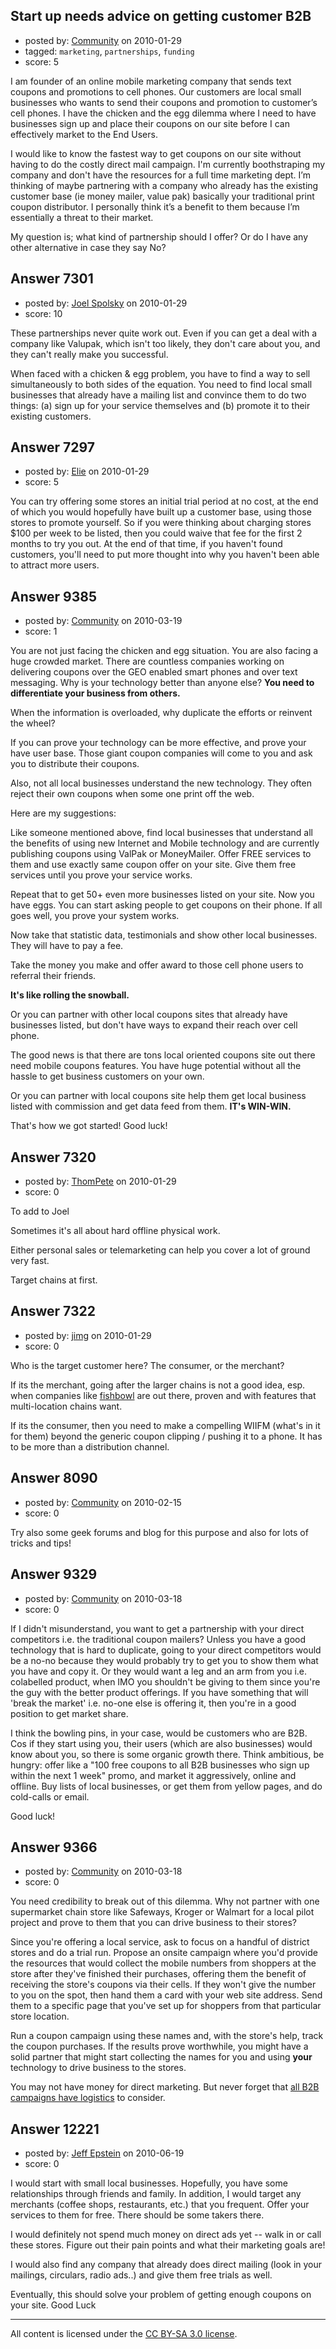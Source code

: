 ## Start up needs advice on getting customer B2B

- posted by: [Community](https://stackexchange.com/users/-1/-1-community) on 2010-01-29
- tagged: `marketing`, `partnerships`, `funding`
- score: 5

I am founder of an online mobile marketing company that sends text coupons and promotions to cell phones. Our customers are local small businesses who wants to send their coupons and promotion to customer’s cell phones. I have the chicken and the egg dilemma where I need to have businesses sign up and place their coupons on our site before I can effectively market to the End Users.

I would like to know the fastest way to get coupons on our site without having to do the costly direct mail campaign. I'm currently boothstraping my company and don't have the resources for a full time marketing dept. I’m thinking of maybe partnering with a company who already has the existing customer base (ie money mailer, value pak) basically your traditional print coupon distributor. I personally think it’s a benefit to them because I’m essentially a threat to their market.


My question is; what kind of partnership should I offer? 
Or do I have any other alternative in case they say No?



## Answer 7301

- posted by: [Joel Spolsky](https://stackexchange.com/users/-1/4335-joel-spolsky) on 2010-01-29
- score: 10

These partnerships never quite work out. Even if you can get a deal with a company like Valupak, which isn't too likely, they don't care about you, and they can't really make you successful.

When faced with a chicken & egg problem, you have to find a way to sell simultaneously to both sides of the equation. You need to find local small businesses that already have a mailing list and convince them to do two things: (a) sign up for your service themselves and (b) promote it to their existing customers.


## Answer 7297

- posted by: [Elie](https://stackexchange.com/users/-1/1752-elie) on 2010-01-29
- score: 5

You can try offering some stores an initial trial period at no cost, at the end of which you would hopefully have built up a customer base, using those stores to promote yourself. So if you were thinking about charging stores $100 per week to be listed, then you could waive that fee for the first 2 months to try you out. At the end of that time, if you haven't found customers, you'll need to put more thought into why you haven't been able to attract more users.


## Answer 9385

- posted by: [Community](https://stackexchange.com/users/-1/-1-community) on 2010-03-19
- score: 1

You are not just facing the chicken and egg situation. You are also facing a huge crowded market. There are countless companies working on delivering coupons over the GEO enabled smart phones and over text messaging. Why is your technology better than anyone else? **You need to differentiate your business from others.**

When the information is overloaded, why duplicate the efforts or reinvent the wheel? 

If you can prove your technology can be more effective, and prove your have user base. Those giant coupon companies will come to you and ask you to distribute their coupons. 

Also, not all local businesses understand the new technology. They often reject their own coupons when some one print off the web. 

Here are my suggestions:

Like someone mentioned above, find local businesses that understand all the benefits of using new Internet and Mobile technology and are currently publishing coupons using ValPak or MoneyMailer. Offer FREE services to them and use exactly same coupon offer on your site. Give them free services until you prove your service works.

Repeat that to get 50+ even more businesses listed on your site. Now you have eggs. You can start asking people to get coupons on their phone. If all goes well, you prove your system works. 

Now take that statistic data, testimonials and show other local businesses. They will have to pay a fee. 

Take the money you make and offer award to those cell phone users to referral their friends. 

**It's like rolling the snowball.** 

Or you can partner with other local coupons sites that already have businesses listed, but don't have ways to expand their reach over cell phone. 

The good news is that there are tons local oriented coupons site out there need mobile coupons features. You have huge potential without all the hassle to get business customers on your own. 

Or you can partner with local coupons site help them get local business listed with commission and get data feed from them. **IT's WIN-WIN.** 

That's how we got started! Good luck!















## Answer 7320

- posted by: [ThomPete](https://stackexchange.com/users/-1/1186-thompete) on 2010-01-29
- score: 0

To add to Joel

Sometimes it's all about hard offline physical work. 

Either personal sales or telemarketing can help you cover a lot of ground very fast.

Target chains at first.


## Answer 7322

- posted by: [jimg](https://stackexchange.com/users/-1/2380-jimg) on 2010-01-29
- score: 0

<p>Who is the target customer here?  The consumer, or the merchant?  </p>

<p>If its the merchant, going after the larger chains is not a good idea, esp. when companies like <a href="http://fishbowl.com" rel="nofollow">fishbowl</a> are out there, proven and with features that multi-location chains want.</p>

<p>If its the consumer, then you need to make a compelling WIIFM (what's in it for them) beyond the generic coupon clipping / pushing it to a phone. It has to be more than a distribution channel.</p>



## Answer 8090

- posted by: [Community](https://stackexchange.com/users/-1/-1-community) on 2010-02-15
- score: 0

Try also some geek forums and blog for this purpose and also for lots of tricks and tips!


## Answer 9329

- posted by: [Community](https://stackexchange.com/users/-1/-1-community) on 2010-03-18
- score: 0

If I didn't misunderstand, you want to get a partnership with your direct competitors i.e. the traditional coupon mailers? Unless you have a good technology that is hard to duplicate, going to your direct competitors would be a no-no because they would probably try to get you to show them what you have and copy it. Or they would want a leg and an arm from you i.e. colabelled product, when IMO you shouldn't be giving to them since you're the guy with the better product offerings. If you have something that will 'break the market' i.e. no-one else is offering it, then you're in a good position to get market share. 

I think the bowling pins, in your case, would be customers who are B2B. Cos if they start using you, their users (which are also businesses) would know about you, so there is some organic growth there. Think ambitious, be hungry: offer like a "100 free coupons to all B2B businesses who sign up within the next 1 week" promo, and market it aggressively, online and offline. Buy lists of local businesses, or get them from yellow pages, and do cold-calls or email. 

Good luck!



## Answer 9366

- posted by: [Community](https://stackexchange.com/users/-1/-1-community) on 2010-03-18
- score: 0

<p>You need credibility to break out of this dilemma. Why not partner with one supermarket chain store like Safeways, Kroger or Walmart for a local pilot project and prove to them that you can drive business to their stores?</p>

<p>Since you're offering a local service, ask to focus on a handful of district stores and do a trial run. Propose an onsite campaign where you'd provide the resources that would collect the mobile numbers from shoppers at the store after they've finished their purchases, offering them the benefit of receiving the store's coupons via their cells. If they won't give the number to you on the spot, then hand them a card with your web site address. Send them to a specific page that you've set up for shoppers from that particular store location.</p>

<p>Run a coupon campaign using these names and, with the store's help, track the coupon purchases. If the results prove worthwhile, you might have a solid partner that might start collecting the names for you and using <b>your</b> technology to drive business to the stores.</p>

<p>You may not have money for direct marketing. But never forget that <a href="http://www.the-marketing-it-process-strategist.com/B2B_Campaign_Logistics.html" rel="nofollow">all B2B campaigns have logistics</a> to consider.</p>



## Answer 12221

- posted by: [Jeff Epstein](https://stackexchange.com/users/-1/3666-jeff-epstein) on 2010-06-19
- score: 0

I would start with small local businesses.  Hopefully, you have some relationships through friends and family. In addition, I would target any merchants (coffee shops, restaurants, etc.) that you frequent.  Offer your services to them for free.  There should be some takers there.  

I would definitely not spend much money on direct ads yet -- walk in or call these stores.  Figure out their pain points and what their marketing goals are!

I would also find any company that already does direct mailing (look in your mailings, circulars, radio ads..) and give them free trials as well.

Eventually, this should solve your problem of getting enough coupons on your site.  Good Luck



---

All content is licensed under the [CC BY-SA 3.0 license](https://creativecommons.org/licenses/by-sa/3.0/).
